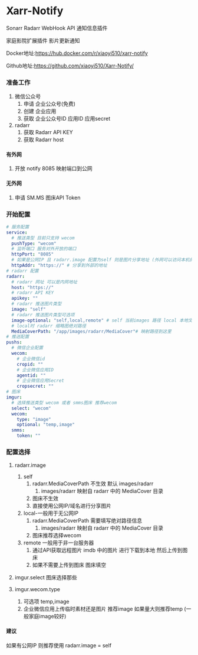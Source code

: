 # Xarr-Notify
Sonarr Radarr   WebHook API 通知信息插件

家庭影院扩展插件 影片更新通知

Docker地址:https://hub.docker.com/r/xiaoyi510/xarr-notify

Github地址:https://github.com/xiaoyi510/Xarr-Notify/

### 准备工作

1. 微信公众号
    1. 申请 企业公众号(免费)
    2. 创建 企业应用
    3. 获取 企业公众号ID 应用ID 应用secret
2. radarr
    1. 获取 Radarr API KEY
    2. 获取 Radarr host

#### 有外网

1. 开放 notify 8085 映射端口到公网

#### 无外网

1. 申请 SM.MS 图床API Token

### 开始配置

```yaml
# 服务配置
service:
  # 推送类型 目前只支持 wecom
  pushType: "wecom"
  # 监听端口 服务对外开放的端口
  httpPort: "8085"
  # 如果是公网IP 且 radarr.image 配置为self 则是图片分享地址 (外网可以访问本机的地址 包括端口)
  httpAddr: "https://" # 分享到外部的地址
# radarr 配置
radarr:
  # radarr 网址 可以是内网地址
  host: "https://"
  # radarr API KEY
  apikey: ""
  # radarr 推送图片类型
  image: "self"
  # radarr 推送图片类型可选项
  image-optional: "self,local,remote" # self 当前images 路径 local 本地文件 remote 远程图片
  # local时 radarr 缩略图绝对路径
  MediaCoverPath: "/app/images/radarr/MediaCover"# 映射路径到这里
# 推送配置
pushs:
  # 微信企业配置
  wecom:
    # 企业微信id
    cropid: ""
    # 企业微信应用ID
    agentid: ""
    # 企业微信应用Secret
    cropsecret: ""
# 图床
imgur:
  # 选择推送类型 wecom 或者 smms图床 推荐wecom
  select: "wecom"
  wecom:
    type: "image"
    optional: "temp,image"
  smms:
    token: ""
```


### 配置选择
1. radarr.image
   1. self
      1. radarr.MediaCoverPath  不生效 默认 images/radarr
         1. images/radarr 映射自 radarr 中的 MediaCover 目录
      2. 图床不生效
      3. 直接使用公网IP/域名进行分享图片
   2. local-一般用于无公网IP
      1. radarr.MediaCoverPath 需要填写绝对路径信息
         1. images/radarr 映射自 radarr 中的 MediaCover 目录
      2. 图床推荐选择wecom
   3. remote 一般用于非一台服务器
      1. 通过API获取远程图片 imdb 中的图片 进行下载到本地 然后上传到图床
      2. 如果不需要上传到图床  图床填空

2. imgur.select
      图床选择那些

3. imgur.wecom.type
   1. 可选项 temp,image
   2. 企业微信应用上传临时素材还是图片 推荐image 如果量大则推荐temp (一般家庭image较好)


#### 建议
如果有公网IP 则推荐使用 
radarr.image = self
